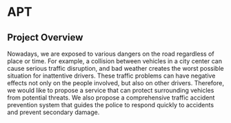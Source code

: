 # APT

## Project Overview

Nowadays, we are exposed to various dangers on the road regardless of place or time. For example, a collision between vehicles in a city center can cause serious traffic disruption, and bad weather creates the worst possible situation for inattentive drivers. These traffic problems can have negative effects not only on the people involved, but also on other drivers.
Therefore, we would like to propose a service that can protect surrounding vehicles from potential threats. We also propose a comprehensive traffic accident prevention system that guides the police to respond quickly to accidents and prevent secondary damage.
